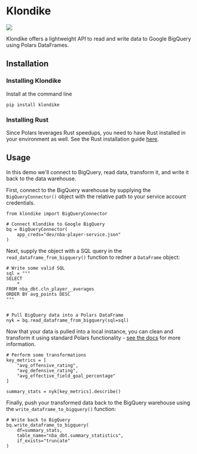 # Klondike

<img src="https://upload.wikimedia.org/wikipedia/en/d/d5/Klondike_logo.svg">

Klondike offers a lightweight API to read and write data to Google BigQuery using Polars DataFrames.

## Installation

### Installing Klondike
Install at the command line

```
pip install klondike
```

### Installing Rust
Since Polars leverages Rust speedups, you need to have Rust installed in your environment as well. See the Rust installation guide [here](https://www.rust-lang.org/tools/install).


## Usage

In this demo we'll connect to BigQuery, read data, transform it, and write it back to the data warehouse.

First, connect to the BigQuery warehouse by supplying the `BigQueryConnector()` object with the relative path to your service account credentials.

```
from klondike import BigQueryConnector

# Connect Klondike to Google BigQuery
bq = BigQueryConnector(
    app_creds="dev/nba-player-service.json"
)
```

Next, supply the object with a SQL query in the `read_dataframe_from_bigquery()` function to redner a `DataFrame` object:

```
# Write some valid SQL
sql = """
SELECT
    *
FROM nba_dbt.cln_player__averages
ORDER BY avg_points DESC
"""


# Pull BigQuery data into a Polars DataFrame
nyk = bq.read_dataframe_from_bigquery(sql=sql)
```

Now that your data is pulled into a local instance, you can clean and transform it using standard Polars functionality - [see the docs](https://docs.pola.rs/py-polars/html/reference/dataframe/index.html) for more information.

```
# Perform some transformations
key_metrics = [
    "avg_offensive_rating",
    "avg_defensive_rating",
    "avg_effective_field_goal_percentage"
]

summary_stats = nyk[key_metrics].describe()
```

Finally, push your transformed data back to the BigQuery warehouse using the `write_dataframe_to_bigquery()` function:

```
# Write back to BigQuery
bq.write_dataframe_to_bigquery(
    df=summary_stats,
    table_name="nba_dbt.summary_statistics",
    if_exists="truncate"
)
```
